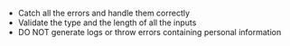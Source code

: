 *   Catch all the errors and handle them correctly
*   Validate the type and the length of all the inputs
*   DO NOT generate logs or throw errors containing personal information